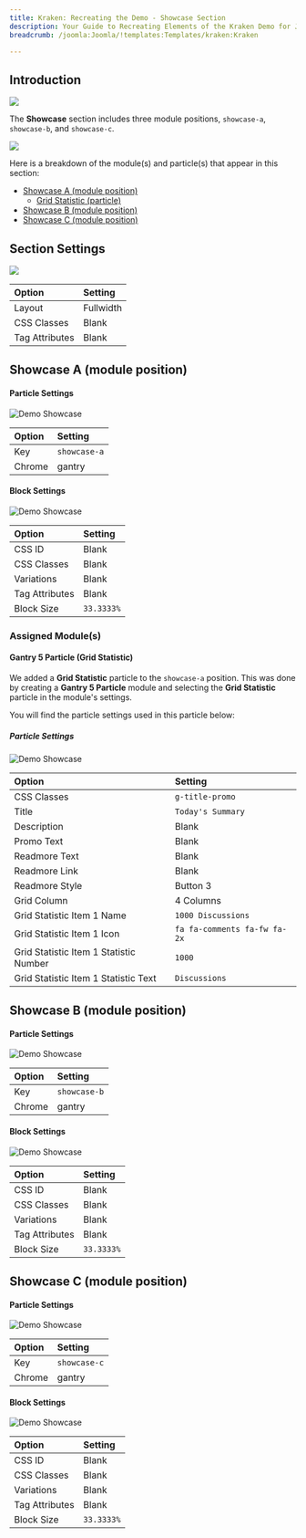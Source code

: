 ```yaml
---
title: Kraken: Recreating the Demo - Showcase Section
description: Your Guide to Recreating Elements of the Kraken Demo for Joomla
breadcrumb: /joomla:Joomla/!templates:Templates/kraken:Kraken

---
```


## Introduction

![](assets/demo_4.png)

The **Showcase** section includes three module positions, `showcase-a`, `showcase-b`, and `showcase-c`. 

![](assets/home_showcase.png)

Here is a breakdown of the module(s) and particle(s) that appear in this section:

* [Showcase A (module position)](#showcase-a-(module-position))
    - [Grid Statistic (particle)](#gantry-5-particle-(grid-statistic))
* [Showcase B (module position)](#showcase-b-(module-position))
* [Showcase C (module position)](#showcase-c-(module-position))

## Section Settings

![](assets/demo_showcase_settings.png)

| Option         | Setting   |
| :-----         | :-----    |
| Layout         | Fullwidth |
| CSS Classes    | Blank     |
| Tag Attributes | Blank     |

## Showcase A (module position)

#### Particle Settings

![Demo Showcase](assets/demo_showcase_1.png)

| Option | Setting      |
| :----- | :-----       |
| Key    | `showcase-a` |
| Chrome | gantry       |

#### Block Settings

![Demo Showcase](assets/demo_showcase_2.png)

| Option         | Setting    |
| :-----         | :-----     |
| CSS ID         | Blank      |
| CSS Classes    | Blank      |
| Variations     | Blank      |
| Tag Attributes | Blank      |
| Block Size     | `33.3333%` |

### Assigned Module(s)

#### Gantry 5 Particle (Grid Statistic)

We added a **Grid Statistic** particle to the `showcase-a` position. This was done by creating a **Gantry 5 Particle** module and selecting the **Grid Statistic** particle in the module's settings. 

You will find the particle settings used in this particle below:

##### Particle Settings

![Demo Showcase](assets/demo_showcase_3.png)

| Option                                 | Setting                      |
| :-----                                 | :-----                       |
| CSS Classes                            | `g-title-promo`              |
| Title                                  | `Today's Summary`            |
| Description                            | Blank                        |
| Promo Text                             | Blank                        |
| Readmore Text                          | Blank                        |
| Readmore Link                          | Blank                        |
| Readmore Style                         | Button 3                     |
| Grid Column                            | 4 Columns                    |
| Grid Statistic Item 1 Name             | `1000 Discussions`           |
| Grid Statistic Item 1 Icon             | `fa fa-comments fa-fw fa-2x` |
| Grid Statistic Item 1 Statistic Number | `1000`                       |
| Grid Statistic Item 1 Statistic Text   | `Discussions`                |

## Showcase B (module position)

#### Particle Settings

![Demo Showcase](assets/demo_showcase_4.png)

| Option | Setting      |
| :----- | :-----       |
| Key    | `showcase-b` |
| Chrome | gantry       |

#### Block Settings

![Demo Showcase](assets/demo_showcase_5.png)

| Option         | Setting    |
| :-----         | :-----     |
| CSS ID         | Blank      |
| CSS Classes    | Blank      |
| Variations     | Blank      |
| Tag Attributes | Blank      |
| Block Size     | `33.3333%` |

## Showcase C (module position)

#### Particle Settings

![Demo Showcase](assets/demo_showcase_6.png)

| Option | Setting      |
| :----- | :-----       |
| Key    | `showcase-c` |
| Chrome | gantry       |

#### Block Settings

![Demo Showcase](assets/demo_showcase_7.png)

| Option         | Setting    |
| :-----         | :-----     |
| CSS ID         | Blank      |
| CSS Classes    | Blank      |
| Variations     | Blank      |
| Tag Attributes | Blank      |
| Block Size     | `33.3333%` |
